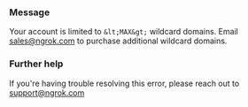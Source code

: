 
### Message
Your account is limited to `&lt;MAX&gt;` wildcard domains. Email sales@ngrok.com to purchase additional wildcard domains.

### Further help
If you're having trouble resolving this error, please reach out to [support@ngrok.com](mailto:support@ngrok.com?subject=Help%20with%20ERR_NGROK_418)

